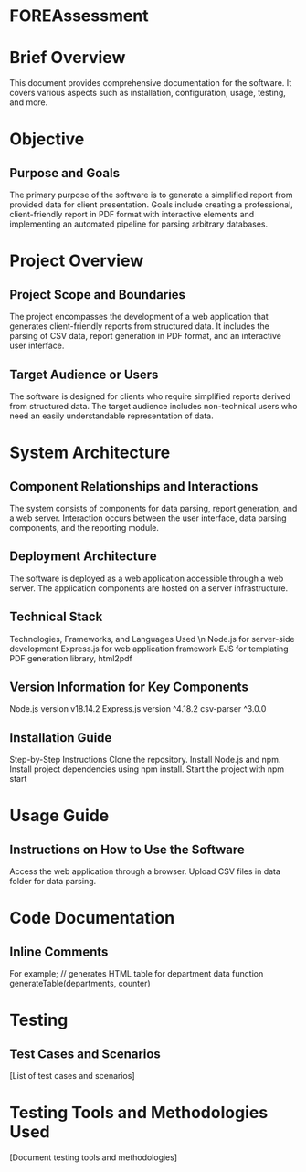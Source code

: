 # FOREAssessment

# Brief Overview

This document provides comprehensive documentation for the software. It covers various aspects such as installation, configuration, usage, testing, and more.

# Objective

## Purpose and Goals

The primary purpose of the software is to generate a simplified report from provided data for client presentation. Goals include creating a professional, client-friendly report in PDF format with interactive elements and implementing an automated pipeline for parsing arbitrary databases.

# Project Overview

## Project Scope and Boundaries

The project encompasses the development of a web application that generates client-friendly reports from structured data. It includes the parsing of CSV data, report generation in PDF format, and an interactive user interface.

## Target Audience or Users

The software is designed for clients who require simplified reports derived from structured data. The target audience includes non-technical users who need an easily understandable representation of data.

# System Architecture

## Component Relationships and Interactions

The system consists of components for data parsing, report generation, and a web server. Interaction occurs between the user interface, data parsing components, and the reporting module.

## Deployment Architecture

The software is deployed as a web application accessible through a web server. The application components are hosted on a server infrastructure.

## Technical Stack

Technologies, Frameworks, and Languages Used \n
Node.js for server-side development
Express.js for web application framework
EJS for templating
PDF generation library, html2pdf

## Version Information for Key Components

Node.js version v18.14.2
Express.js version ^4.18.2
csv-parser ^3.0.0

## Installation Guide

Step-by-Step Instructions
Clone the repository.
Install Node.js and npm.
Install project dependencies using npm install.
Start the project with npm start

# Usage Guide

## Instructions on How to Use the Software

Access the web application through a browser.
Upload CSV files in data folder for data parsing.

# Code Documentation

## Inline Comments

For example;
// generates HTML table for department data
function generateTable(departments, counter)

# Testing

## Test Cases and Scenarios

[List of test cases and scenarios]

# Testing Tools and Methodologies Used

[Document testing tools and methodologies]

